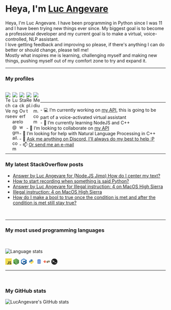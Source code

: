# Heya, I'm [Luc Angevare](https://lucangevare.github.io)<br>

Heya, I'm Luc Angevare. I have been programming in Python since I was 11 and I have been trying new things ever since. My biggest goal is to become a professional developer and my current goal is to make a virtual, voice-controlled, NLP assistant.<br>
I love getting feedback and improving so please, if there's anything I can do better or should change, please tell me!<br>
Mostly what inspires me is learning, challenging myself and making new things, pushing myself out of my comfort zone to try and expand it.<br>
<hr>

### My profiles
<br>
<a href="https://discord.gg/uEveqdr">
  <img align="left" alt="TechVerse" width="22px" src="https://cdn.jsdelivr.net/npm/simple-icons@v3/icons/discord.svg" />
</a>
<a href="mailto:lucangevare@gmail.com">
  <img align="left" alt="Lucangevare@gmail.com" width="22px" src="https://cdn.jsdelivr.net/npm/simple-icons@v3/icons/gmail.svg" />
</a>
<a href="https://stackoverflow.com/users/8294421/luc-angevare/">
  <img align="left" alt="StackOverflow" width="22px" src="https://cdn.jsdelivr.net/npm/simple-icons@v3/icons/stackoverflow.svg" />
</a>
<a href="https://repl.it/@LucAngevare">
  <img align="left" alt="Repl.it" width="22px" src="https://www.vectorlogo.zone/logos/replit/replit-icon.svg" />
</a>
<a href="https://medium.com/@lucangevare/">
  <img align="left" alt="Medium.com" width="22px" src="https://cdn.jsdelivr.net/npm/simple-icons@v3/icons/medium.svg" />
</a><br>
<hr>
- 💻 I’m currently working on <a href="https://github.com/LucAngevare/API">my API</a>, this is going to be part of a voice-activated virtual assistant<br>
- 🌱 I’m currently learning NodeJS and C++<br>
- 🤝 I’m looking to collaborate on <a href="https://github.com/LucAngevare/API">my API</a><br>
- 🤔 I’m looking for help with Natural Language Processing in C++<br>
- 💬 <a href="https://discord.gg/uEveqdr">Ask me anything on Discord, I'll always do my best to help :P</a><br>
- 📫 <a href="mailto:lucangevare@gmail.com">Or send me an e-mail</a><br>
<hr>

### My latest StackOverflow posts


<!-- STACKOVERFLOW:START -->
- [Answer by Luc Angevare for (Node.JS Jimp) How do I center my text?](https://stackoverflow.com/questions/50330430/node-js-jimp-how-do-i-center-my-text/63235857#63235857)
- [How to start recording when something is said Python?](https://stackoverflow.com/questions/53691128/how-to-start-recording-when-something-is-said-python)
- [Answer by Luc Angevare for Illegal instruction: 4 on MacOS High Sierra](https://stackoverflow.com/questions/52681359/illegal-instruction-4-on-macos-high-sierra/52689282#52689282)
- [Illegal instruction: 4 on MacOS High Sierra](https://stackoverflow.com/questions/52681359/illegal-instruction-4-on-macos-high-sierra)
- [How do I make a bool to true once the condition is met and after the condition is met still stay true?](https://stackoverflow.com/questions/51423293/how-do-i-make-a-bool-to-true-once-the-condition-is-met-and-after-the-condition-i)
<!-- STACKOVERFLOW:END -->

<br>
<hr>
<h3>My most used programming languages</h3><br>

<img alt="Language stats" src="https://github-readme-stats.vercel.app/api/top-langs/?username=LucAngevare&layout=compact&hide=html,css"/><br>

<code><img height="20" src="https://raw.githubusercontent.com/github/explore/80688e429a7d4ef2fca1e82350fe8e3517d3494d/topics/javascript/javascript.png"></code>
<code><img height="20" src="https://raw.githubusercontent.com/github/explore/80688e429a7d4ef2fca1e82350fe8e3517d3494d/topics/nodejs/nodejs.png"></code>
<code><img height="20" src="https://raw.githubusercontent.com/github/explore/80688e429a7d4ef2fca1e82350fe8e3517d3494d/topics/cpp/cpp.png"></code>
<code><img height="20" src="https://raw.githubusercontent.com/github/explore/80688e429a7d4ef2fca1e82350fe8e3517d3494d/topics/python/python.png"></code>
<code><img height="20" src="https://raw.githubusercontent.com/github/explore/80688e429a7d4ef2fca1e82350fe8e3517d3494d/topics/sql/sql.png"></code>
<code><img height="20" src="https://raw.githubusercontent.com/github/explore/80688e429a7d4ef2fca1e82350fe8e3517d3494d/topics/git/git.png"></code>
<code><img height="20" src="https://raw.githubusercontent.com/github/explore/80688e429a7d4ef2fca1e82350fe8e3517d3494d/topics/terminal/terminal.png"></code>
<br>
<hr>
<br>

<h3>My GitHub stats</h3>
<img align="left" alt="LucAngevare's GitHub stats" src="https://github-readme-stats.vercel.app/api?username=LucAngevare&count_private=true&show_icons=true"/>
